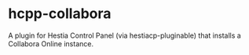 # hcpp-collabora
A plugin for Hestia Control Panel (via hestiacp-pluginable) that installs a Collabora Online instance. 
